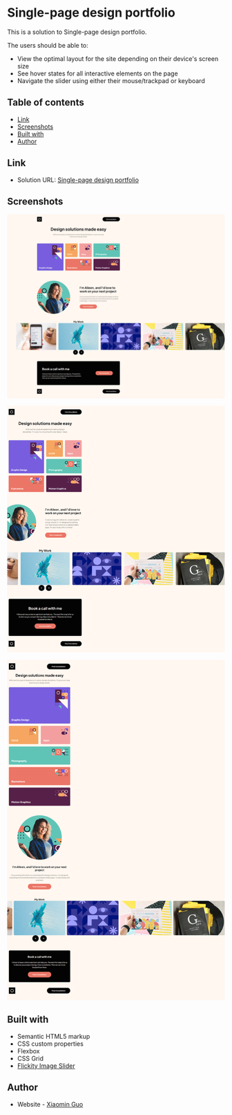 # Single-page design portfolio

This is a solution to Single-page design portfolio.

The users should be able to:

- View the optimal layout for the site depending on their device's screen size
- See hover states for all interactive elements on the page
- Navigate the slider using either their mouse/trackpad or keyboard

## Table of contents

- [Link](#link)
- [Screenshots](#Screenshots)
- [Built with](#built-with)
- [Author](#author)

## Link

- Solution URL: [Single-page design portfolio]()

## Screenshots

![](./screenshots/screenshot1.png)

![](./screenshots/screenshot2.png)

![](./screenshots/screenshot3.png)

## Built with

- Semantic HTML5 markup
- CSS custom properties
- Flexbox
- CSS Grid
- [Flickity Image Slider](https://flickity.metafizzy.co/)

## Author

- Website - [Xiaomin Guo](https://min-website-aislandmin.vercel.app/)

